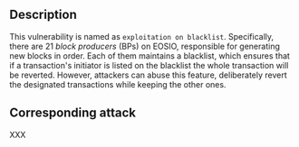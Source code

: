 ## Description

This vulnerability is named as `exploitation on blacklist`. Specifically, there are 21 *block producers* (BPs) on EOSIO, responsible for generating new blocks in order. Each of them maintains a blacklist, which ensures that if a transaction's initiator is listed on the blacklist the whole transaction will be reverted. However, attackers can abuse this feature, deliberately revert the designated transactions while keeping the other ones.

## Corresponding attack

XXX